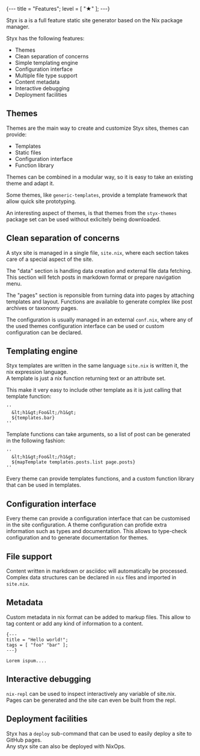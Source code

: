 {---
title = "Features";
level = [ "★" ];
---}

Styx is a is a full feature static site generator based on the Nix package manager.

>>>

Styx has the following features:

- Themes
- Clean separation of concerns
- Simple templating engine
- Configuration interface
- Multiple file type support
- Content metadata
- Interactive debugging
- Deployment facilities


## Themes

Themes are the main way to create and customize Styx sites, themes can provide:

- Templates
- Static files
- Configuration interface
- Function library

Themes can be combined in a modular way, so it is easy to take an existing theme and adapt it.

Some themes, like `generic-templates`, provide a template framework that allow quick site prototyping.

An interesting aspect of themes, is that themes from the `styx-themes` package set can be used without exlicitely being downloaded.


## Clean separation of concerns

A styx site is managed in a single file, `site.nix`, where each section takes care of a special aspect of the site.

The "data" section is handling data creation and external file data fetching. This section will fetch posts in markdown format or prepare navigation menu.

The "pages" section is reponsible from turning data into pages by attaching templates and layout. Functions are available to generate complex like post archives or taxonomy pages.

The configuration is usually managed in an external `conf.nix`, where any of the used themes configuration interface can be used or custom configuration can be declared.


## Templating engine

Styx templates are written in the same language `site.nix` is written it, the nix expression language.  
A template is just a nix function returning text or an attribute set.

This make it very easy to include other template as it is just calling that template function:

```
''
  &lt;h1&gt;Foo&lt;/h1&gt;
  ${templates.bar}
''
```

Template functions can take arguments, so a list of post can be generated in the following fashion:

```
''
  &lt;h1&gt;Foo&lt;/h1&gt;
  ${mapTemplate templates.posts.list page.posts}
''
```

Every theme can provide templates functions, and a custom function library that can be used in templates.


## Configuration interface

Every theme can provide a configuration interface that can be customised in the site configuration.
A theme configuration can profide extra information  such as types and documentation.
This allows to type-check configuration and to generate documentation for themes.


## File support

Content written in markdown or asciidoc will automatically be processed.  
Complex data structures can be declared in `nix` files and imported in `site.nix`.


## Metadata

Custom metadata in nix format can be added to markup files. This allow to tag content or add any kind of information to a content.

```
{---
title = "Hello world!";
tags = [ "foo" "bar" ];
---}

Lorem ispum....
```


## Interactive debugging

`nix-repl` can be used to inspect interactively any variable of site.nix.  
Pages can be generated and the site can even be built from the repl.


## Deployment facilities

Styx has a `deploy` sub-command that can be used to easily deploy a site to GitHub pages.  
Any styx site can also be deployed with NixOps.


